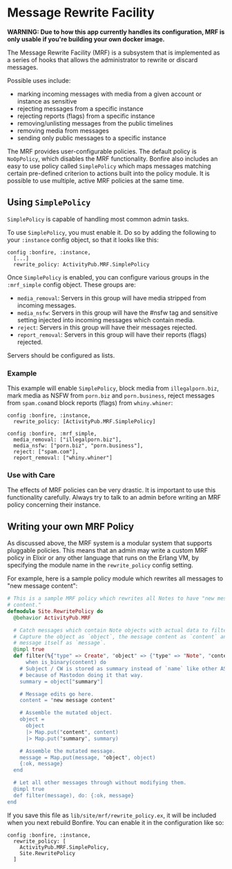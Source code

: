 # Message Rewrite Facility

**WARNING: Due to how this app currently handles its configuration, MRF is only usable if you're building your own docker image.**

The Message Rewrite Facility (MRF) is a subsystem that is implemented as a series of hooks that allows the administrator to rewrite or discard messages.

Possible uses include:

- marking incoming messages with media from a given account or instance as sensitive
- rejecting messages from a specific instance
- rejecting reports (flags) from a specific instance
- removing/unlisting messages from the public timelines
- removing media from messages
- sending only public messages to a specific instance

The MRF provides user-configurable policies. The default policy is `NoOpPolicy`, which disables the MRF functionality. Bonfire also includes an easy to use policy called `SimplePolicy` which maps messages matching certain pre-defined criterion to actions built into the policy module.
It is possible to use multiple, active MRF policies at the same time.

## Using `SimplePolicy`

`SimplePolicy` is capable of handling most common admin tasks.

To use `SimplePolicy`, you must enable it. Do so by adding the following to your `:instance` config object, so that it looks like this:

```
config :bonfire, :instance,
  [...]
  rewrite_policy: ActivityPub.MRF.SimplePolicy
```

Once `SimplePolicy` is enabled, you can configure various groups in the `:mrf_simple` config object. These groups are:

- `media_removal`: Servers in this group will have media stripped from incoming messages.
- `media_nsfw`: Servers in this group will have the #nsfw tag and sensitive setting injected into incoming messages which contain media.
- `reject`: Servers in this group will have their messages rejected.
- `report_removal`: Servers in this group will have their reports (flags) rejected.

Servers should be configured as lists.

### Example

This example will enable `SimplePolicy`, block media from `illegalporn.biz`, mark media as NSFW from `porn.biz` and `porn.business`, reject messages from `spam.com`and block reports (flags) from `whiny.whiner`:

```
config :bonfire, :instance,
  rewrite_policy: [ActivityPub.MRF.SimplePolicy]

config :bonfire, :mrf_simple,
  media_removal: ["illegalporn.biz"],
  media_nsfw: ["porn.biz", "porn.business"],
  reject: ["spam.com"],
  report_removal: ["whiny.whiner"]

```

### Use with Care

The effects of MRF policies can be very drastic. It is important to use this functionality carefully. Always try to talk to an admin before writing an MRF policy concerning their instance.

## Writing your own MRF Policy

As discussed above, the MRF system is a modular system that supports pluggable policies. This means that an admin may write a custom MRF policy in Elixir or any other language that runs on the Erlang VM, by specifying the module name in the `rewrite_policy` config setting.

For example, here is a sample policy module which rewrites all messages to "new message content":

```elixir
# This is a sample MRF policy which rewrites all Notes to have "new message
# content."
defmodule Site.RewritePolicy do
  @behavior ActivityPub.MRF

  # Catch messages which contain Note objects with actual data to filter.
  # Capture the object as `object`, the message content as `content` and the
  # message itself as `message`.
  @impl true
  def filter(%{"type" => Create", "object" => {"type" => "Note", "content" => content} = object} = message)
      when is_binary(content) do
    # Subject / CW is stored as summary instead of `name` like other AS2 objects
    # because of Mastodon doing it that way.
    summary = object["summary"]

    # Message edits go here.
    content = "new message content"

    # Assemble the mutated object.
    object =
      object
      |> Map.put("content", content)
      |> Map.put("summary", summary)

    # Assemble the mutated message.
    message = Map.put(message, "object", object)
    {:ok, message}
  end

  # Let all other messages through without modifying them.
  @impl true
  def filter(message), do: {:ok, message}
end
```

If you save this file as `lib/site/mrf/rewrite_policy.ex`, it will be included when you next rebuild Bonfire. You can enable it in the configuration like so:

```
config :bonfire, :instance,
  rewrite_policy: [
    ActivityPub.MRF.SimplePolicy,
    Site.RewritePolicy
  ]
```
